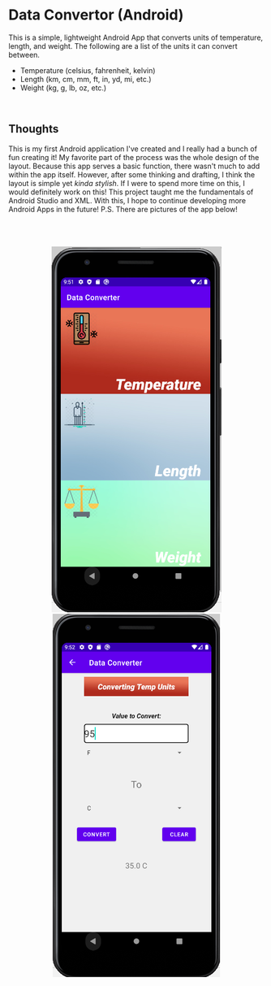 # Data Convertor (Android)

This is a simple, lightweight Android App that converts units of temperature, length, and weight. The following are a list of the units it can convert between. </br>
* Temperature (celsius, fahrenheit, kelvin)
* Length (km, cm, mm, ft, in, yd, mi, etc.)
* Weight (kg, g, lb, oz, etc.)
</br>

## Thoughts
This is my first Android application I've created and I really had a bunch of fun creating it! 
My favorite part of the process was the whole design of the layout. Because this app serves a basic function, there wasn't much to add within the app itself.
However, after some thinking and drafting, I think the layout is simple yet *kinda stylish*. If I were to spend more time on this, I would definitely work on this!
This project taught me the fundamentals of Android Studio and XML. With this, I hope to continue developing more Android Apps in the future! P.S. There are pictures of the app below!
</br>
</br>
</br>
</br>
<p align="center">
  <img src="homepage.png" />
  <img src="convertingpage.png" />
</p>

